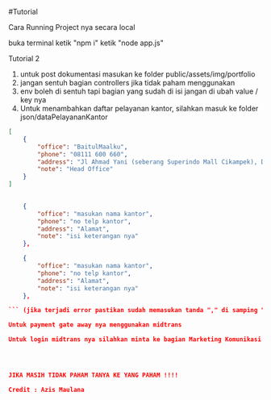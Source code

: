 #Tutorial

Cara Running Project nya secara local

buka terminal
ketik "npm i"
ketik "node app.js"



Tutorial 2
1. untuk post dokumentasi masukan ke folder public/assets/img/portfolio
2. jangan sentuh bagian controllers jika tidak paham menggunakan 
3. env boleh di sentuh tapi bagian yang sudah di isi jangan di ubah value / key nya 
4. Untuk menambahkan daftar pelayanan kantor, silahkan masuk ke folder json/dataPelayananKantor
```json
[
    { 
        "office": "BaitulMaalku", 
        "phone": "08111 600 660", 
        "address": "Jl Ahmad Yani (seberang Superindo Mall Cikampek), Desa Dawuan Timur, Kecamatan Cikampek, Kabupaten Karawang, Provinsi Jawa Barat", 
        "note": "Head Office" 
    }
]
``` 
```json (ini cara masukin nya. jangan tambahkan "[]")
    
    { 
        "office": "masukan nama kantor", 
        "phone": "no telp kantor", 
        "address": "Alamat", 
        "note": "isi keterangan nya" 
    },

    { 
        "office": "masukan nama kantor", 
        "phone": "no telp kantor", 
        "address": "Alamat", 
        "note": "isi keterangan nya" 
    },

``` (jika terjadi error pastikan sudah memasukan tanda "," di samping "}")

Untuk payment gate away nya menggunakan midtrans

Untuk login midtrans nya silahkan minta ke bagian Marketing Komunikasi Ty




JIKA MASIH TIDAK PAHAM TANYA KE YANG PAHAM !!!!

Credit : Azis Maulana
